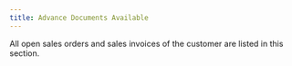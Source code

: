 ```yaml
---
title: Advance Documents Available
---
```



All open sales orders and sales invoices of the customer are listed  in this section.
